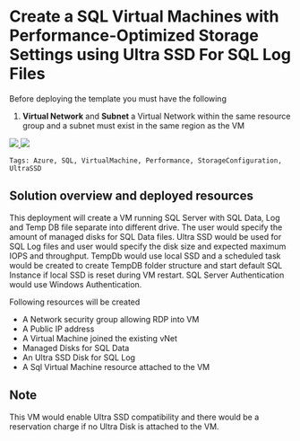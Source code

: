 # Create a SQL Virtual Machines with Performance-Optimized Storage Settings using Ultra SSD For SQL Log Files


Before deploying the template you must have the following

1. **Virtual Network** and **Subnet** a Virtual Network within the same resource group and a subnet must exist in the same region as the VM

<a href="https://portal.azure.com/#create/Microsoft.Template/uri/https%3A%2F%2Fraw.githubusercontent.com%2FAzure%2Fazure-quickstart-templates%2Fmaster%2F101-sql-vm-new-storage-ultrassd%2Fazuredeploy.json" target="_blank">
    <img src="http://azuredeploy.net/deploybutton.png"/>
</a>
<a href="http://armviz.io/#/?load=https%3A%2F%2Fraw.githubusercontent.com%2FAzure%2Fazure-quickstart-templates%2Fmaster%2F101-sql-vm-new-storage-ultrassd%2Fazuredeploy.json" target="_blank">
    <img src="http://armviz.io/visualizebutton.png"/>
</a>

`Tags: Azure, SQL, VirtualMachine, Performance, StorageConfiguration, UltraSSD`

## Solution overview and deployed resources

This deployment will create a VM running SQL Server with SQL Data, Log and Temp DB file separate into different drive. 
The user would specify the amount of managed disks for SQL Data files. Ultra SSD would be used for SQL Log files and user would specify the disk size and expected maximum IOPS and throughput. 
TempDb would use local SSD and a scheduled task would be created to create TempDB folder structure and start default SQL Instance if local SSD is reset during VM restart. 
SQL Server Authentication would use Windows Authentication.

Following resources will be created
 - A Network security group allowing RDP into VM
 - A Public IP address
 - A Virtual Machine joined the existing vNet
 - Managed Disks for SQL Data
 - An Ultra SSD Disk for SQL Log
 - A Sql Virtual Machine resource attached to the VM

## Note
This VM would enable Ultra SSD compatibility and there would be a reservation charge if no Ultra Disk is attached to the VM.
